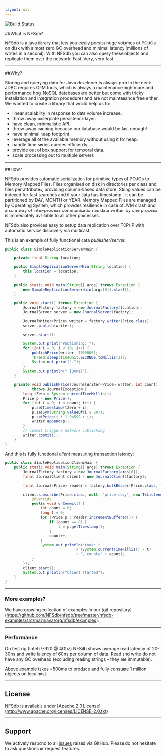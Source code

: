 ```yaml
---
layout: nav
---
```


[![Build Status](https://secure.travis-ci.org/NFSdb/nfsdb.png?branch=master)](http://travis-ci.org/NFSdb/nfsdb)

##What is NFSdb?

NFSdb is a java library that lets you easily persist huge volumes of POJOs on disk with almost zero GC overhead and minimal latency (millions of writes in a second). With NFSdb you can also query these objects and replicate them over the network. Fast. Very, very fast.

---

##Why?

Storing and querying data for Java developer is always pain in the neck. JDBC requires ORM tools, which is always a maintenance nightmare and performance hog. NoSQL databases are better but come with tricky installation and integration procedures and are not maintenance free either. We wanted to create a library that would help us to:

- linear scalability in response to data volume increase.
- throw away boilerplate persistence layer.
- have clean, minimalistic API.
- throw away caching because our database would be fast enough!
- have minimal heap footprint.
- leverage all of the available memory without using it for heap.
- handle time series queries efficiently.
- provide out of box support for temporal data.
- scale processing out to multiple servers

---

##How?

NFSdb provides automatic serialization for primitive types of POJOs to Memory Mapped Files. Files organised on disk in directories per class and files per attributes, providing column-based data store. String values can be indexed for fast searches and if your data has timestamp - it can be partitioned by DAY, MONTH or YEAR. Memory Mapped Files are managed by Operating System, which provides resilience in case of JVM crash and also a way of inter-process communication as data written by one process is immediately available to all other processes.

NFSdb also provides easy to setup data replication over TCP/IP with automatic service discovery via multicast.

This is an example of fully functional data _publisher/server_:

```java
public class SimpleReplicationServerMain {

    private final String location;

    public SimpleReplicationServerMain(String location) {
        this.location = location;
    }

    public static void main(String[] args) throws Exception {
        new SimpleReplicationServerMain(args[0]).start();
    }

    public void start() throws Exception {
        JournalFactory factory = new JournalFactory(location);
        JournalServer server = new JournalServer(factory);

        JournalWriter<Price> writer = factory.writer(Price.class);
        server.publish(writer);

        server.start();

        System.out.print("Publishing: ");
        for (int i = 0; i < 10; i++) {
            publishPrice(writer, 1000000);
            Thread.sleep(TimeUnit.SECONDS.toMillis(2));
            System.out.print(".");
        }
        System.out.println(" [Done]");
    }

    private void publishPrice(JournalWriter<Price> writer, int count) 
            throws JournalException {
        long tZero = System.currentTimeMillis();
        Price p = new Price();
        for (int i = 0; i < count; i++) {
            p.setTimestamp(tZero + i);
            p.setSym(String.valueOf(i % 20));
            p.setPrice(i * 1.04598 + i);
            writer.append(p);
        }
        // commit triggers network publishing
        writer.commit();
    }
}
```

And this is fully functional _client_ measuring transaction latency:

```java
public class SimpleReplicationClientMain {
    public static void main(String[] args) throws Exception {
        JournalFactory factory = new JournalFactory(args[0]);
        final JournalClient client = new JournalClient(factory);

        final Journal<Price> reader = factory.bulkReader(Price.class, "price-copy");

        client.subscribe(Price.class, null, "price-copy", new TxListener() {
            @Override
            public void onCommit() {
                int count = 0;
                long t = 0;
                for (Price p : reader.incrementBuffered()) {
                    if (count == 0) {
                        t = p.getTimestamp();
                    }
                    count++;
                }
                System.out.println("took: "
                                + (System.currentTimeMillis() - t) 
                                + ", count=" + count);
            }
        });
        client.start();
        System.out.println("Client started");
    }
}
```
---

### More examples?

We have growing collection of examples in our [git repository] (https://github.com/NFSdb/nfsdb/tree/master/nfsdb-examples/src/main/java/org/nfsdb/examples).

---

### Performance

On test rig (Intel i7-920 @ 4Ghz) NFSdb shows average read latency of 20-30ns and write latency of 60ns per column of data. Read and write do not have any GC overhead (excluding reading strings - they are immutable).

Above example takes ~500ms to produce and fully consume 1 million objects on localhost.

---

## License

NFSdb is available under [Apache 2.0 License] (http://www.apache.org/licenses/LICENSE-2.0.txt)

---

## Support

We actively respond to all [issues](https://github.com/NFSdb/nfsdb/issues) raised via GitHub. Please do not hesitate to ask questions or request features.
